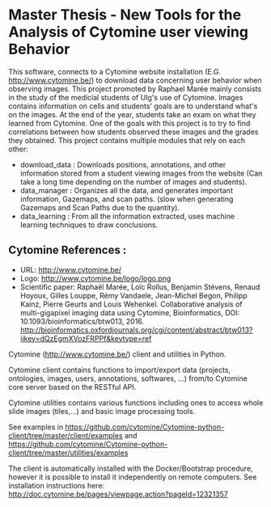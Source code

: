 # Master Thesis - New Tools for the Analysis of Cytomine user viewing Behavior

This software, connects to a Cytomine website installation (E.G. http://www.cytomine.be/) to download data concerning user behavior when observing images.
This project promoted by Raphael Marée mainly consists in the study of the medicial students of Ulg's use of Cytomine. Images contains information on cells and students' goals are to understand what's on the images.
At the end of the year, students take an exam on what they learned from Cytomine. One of the goals with this project is to try to find correlations between how students observed these images and the grades they obtained.
This project contains multiple modules that rely on each other:
- download_data : Downloads positions, annotations, and other information stored from a student viewing images from the website (Can take a long time depending on the number of images and students).
- data_manager : Organizes all the data, and generates important information, Gazemaps, and scan paths. (slow when generating Gazemaps and Scan Paths due to the quantity).
- data_learning : From all the information extracted, uses machine learning techniques to draw conclusions.


## Cytomine References :

- URL: http://www.cytomine.be/
- Logo: http://www.cytomine.be/logo/logo.png
- Scientific paper: Raphaël Marée, Loïc Rollus, Benjamin Stévens, Renaud Hoyoux, Gilles Louppe, Rémy Vandaele, Jean-Michel Begon, Philipp Kainz, Pierre Geurts and Louis Wehenkel. Collaborative analysis of multi-gigapixel imaging data using Cytomine, Bioinformatics, DOI: 10.1093/bioinformatics/btw013, 2016. http://bioinformatics.oxfordjournals.org/cgi/content/abstract/btw013?ijkey=dQzEgmXVozFRPPf&keytype=ref 


Cytomine (http://www.cytomine.be/) client and utilities in Python.

Cytomine client contains functions to import/export data (projects, ontologies, images, users, annotations, softwares, ...) from/to Cytomine core server based on the RESTful API.

Cytomine utilities contains various functions including ones to access whole slide images (tiles,...) and basic image processing tools.

See examples in https://github.com/cytomine/Cytomine-python-client/tree/master/client/examples and https://github.com/cytomine/Cytomine-python-client/tree/master/utilities/examples

The client is automatically installed with the Docker/Bootstrap procedure, however it is possible to install it independently
on remote computers. See installation instructions here:
http://doc.cytomine.be/pages/viewpage.action?pageId=12321357